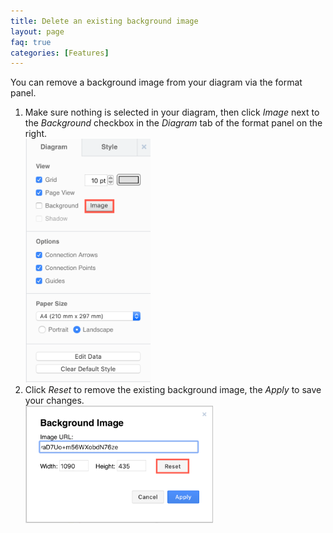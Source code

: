 ```yaml
---
title: Delete an existing background image
layout: page
faq: true
categories: [Features]
---
```


You can remove a background image from your diagram via the format panel.

1. Make sure nothing is selected in your diagram, then click _Image_ next to the _Background_ checkbox in the _Diagram_ tab of the format panel on the right.
<br /><img src="/assets/img/blog/background-image-format-panel.png" style="width=100%;max-width:200px;height:auto;" alt="Click on Image in the format to open the background image dialog">
2. Click _Reset_ to remove the existing background image, the _Apply_ to save your changes.
<br /><img src="/assets/img/blog/background-image-reset.png" style="width=100%;max-width:300px;height:auto;" alt="Reset the background image to remove it from your diagram">
